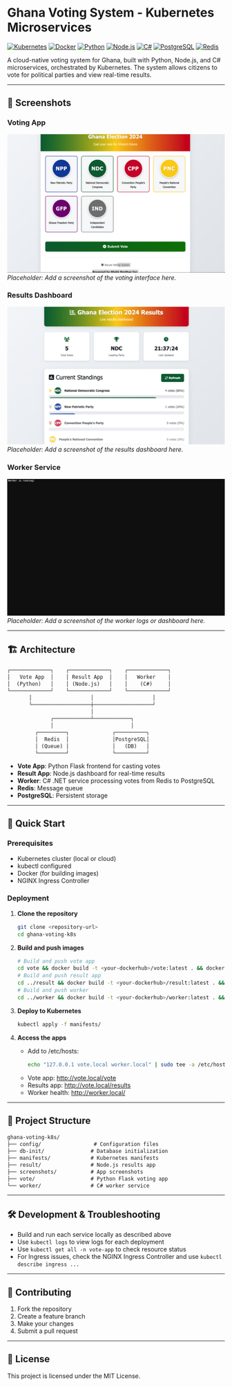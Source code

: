 # Ghana Voting System - Kubernetes Microservices

[![Kubernetes](https://img.shields.io/badge/Kubernetes-326CE5?style=for-the-badge&logo=kubernetes&logoColor=white)](https://kubernetes.io/)
[![Docker](https://img.shields.io/badge/Docker-2496ED?style=for-the-badge&logo=docker&logoColor=white)](https://docker.com/)
[![Python](https://img.shields.io/badge/Python-3776AB?style=for-the-badge&logo=python&logoColor=white)](https://python.org/)
[![Node.js](https://img.shields.io/badge/Node.js-339933?style=for-the-badge&logo=node.js&logoColor=white)](https://nodejs.org/)
[![C#](https://img.shields.io/badge/C%23-239120?style=for-the-badge&logo=c-sharp&logoColor=white)](https://docs.microsoft.com/en-us/dotnet/csharp/)
[![PostgreSQL](https://img.shields.io/badge/PostgreSQL-336791?style=for-the-badge&logo=postgresql&logoColor=white)](https://postgresql.org/)
[![Redis](https://img.shields.io/badge/Redis-DC382D?style=for-the-badge&logo=redis&logoColor=white)](https://redis.io/)

A cloud-native voting system for Ghana, built with Python, Node.js, and C# microservices, orchestrated by Kubernetes. The system allows citizens to vote for political parties and view real-time results.

---

## 📸 Screenshots

### Voting App
![Vote App Screenshot](screenshots/vote-app.png)
*Placeholder: Add a screenshot of the voting interface here.*

### Results Dashboard
![Results App Screenshot](screenshots/results-app.png)
*Placeholder: Add a screenshot of the results dashboard here.*

### Worker Service
![Worker Screenshot](screenshots/worker-app.png)
*Placeholder: Add a screenshot of the worker logs or dashboard here.*

---

## 🏗️ Architecture

```
┌─────────────┐    ┌─────────────┐    ┌─────────────┐
│   Vote App  │    │ Result App  │    │   Worker    │
│  (Python)   │    │ (Node.js)   │    │    (C#)     │
└─────────────┘    └─────────────┘    └─────────────┘
       │                   │                   │
       └───────────────────┼───────────────────┘
                           │
              ┌────────────┴────────────┐
              │                         │
         ┌─────────┐              ┌──────────┐
         │  Redis  │              │PostgreSQL│
         │ (Queue) │              │   (DB)   │
         └─────────┘              └──────────┘
```

- **Vote App**: Python Flask frontend for casting votes
- **Result App**: Node.js dashboard for real-time results
- **Worker**: C# .NET service processing votes from Redis to PostgreSQL
- **Redis**: Message queue
- **PostgreSQL**: Persistent storage

---

## 🚀 Quick Start

### Prerequisites
- Kubernetes cluster (local or cloud)
- kubectl configured
- Docker (for building images)
- NGINX Ingress Controller

### Deployment

1. **Clone the repository**
   ```bash
   git clone <repository-url>
   cd ghana-voting-k8s
   ```

2. **Build and push images**
   ```bash
   # Build and push vote app
   cd vote && docker build -t <your-dockerhub>/vote:latest . && docker push <your-dockerhub>/vote:latest
   # Build and push result app
   cd ../result && docker build -t <your-dockerhub>/result:latest . && docker push <your-dockerhub>/result:latest
   # Build and push worker
   cd ../worker && docker build -t <your-dockerhub>/worker:latest . && docker push <your-dockerhub>/worker:latest
   ```

3. **Deploy to Kubernetes**
   ```bash
   kubectl apply -f manifests/
   ```

4. **Access the apps**
   - Add to /etc/hosts:
     ```bash
     echo "127.0.0.1 vote.local worker.local" | sudo tee -a /etc/hosts
     ```
   - Vote app: http://vote.local/vote
   - Results app: http://vote.local/results
   - Worker health: http://worker.local/

---

## 📁 Project Structure

```
ghana-voting-k8s/
├── config/                 # Configuration files
├── db-init/               # Database initialization
├── manifests/             # Kubernetes manifests
├── result/                # Node.js results app
├── screenshots/           # App screenshots
├── vote/                  # Python Flask voting app
└── worker/                # C# worker service
```

---

## 🛠️ Development & Troubleshooting

- Build and run each service locally as described above
- Use `kubectl logs` to view logs for each deployment
- Use `kubectl get all -n vote-app` to check resource status
- For Ingress issues, check the NGINX Ingress Controller and use `kubectl describe ingress ...`

---

## 🤝 Contributing

1. Fork the repository
2. Create a feature branch
3. Make your changes
4. Submit a pull request

---

## 📄 License

This project is licensed under the MIT License.
